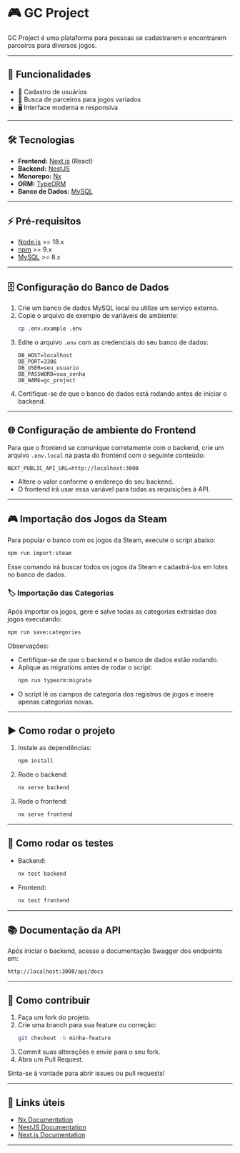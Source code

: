 # 🎮 GC Project

GC Project é uma plataforma para pessoas se cadastrarem e encontrarem parceiros para diversos jogos.

---

## 🚀 Funcionalidades

- 👤 Cadastro de usuários
- 🎲 Busca de parceiros para jogos variados
- 🖥️ Interface moderna e responsiva

---

## 🛠️ Tecnologias

- **Frontend:** [Next.js](https://nextjs.org/) (React)
- **Backend:** [NestJS](https://nestjs.com/)
- **Monorepo:** [Nx](https://nx.dev/)
- **ORM:** [TypeORM](https://typeorm.io/)
- **Banco de Dados:** [MySQL](https://www.mysql.com/)

---

## ⚡ Pré-requisitos

- [Node.js](https://nodejs.org/) >= 18.x
- [npm](https://www.npmjs.com/) >= 9.x
- [MySQL](https://www.mysql.com/) >= 8.x

---

## 🗄️ Configuração do Banco de Dados

1. Crie um banco de dados MySQL local ou utilize um serviço externo.
2. Copie o arquivo de exemplo de variáveis de ambiente:
   ```bash
   cp .env.example .env
   ```
3. Edite o arquivo `.env` com as credenciais do seu banco de dados:
   ```env
   DB_HOST=localhost
   DB_PORT=3306
   DB_USER=seu_usuario
   DB_PASSWORD=sua_senha
   DB_NAME=gc_project
   ```
4. Certifique-se de que o banco de dados está rodando antes de iniciar o backend.

---

## 🌐 Configuração de ambiente do Frontend

Para que o frontend se comunique corretamente com o backend, crie um arquivo `.env.local` na pasta do frontend com o seguinte conteúdo:

```env
NEXT_PUBLIC_API_URL=http://localhost:3000
```

- Altere o valor conforme o endereço do seu backend.
- O frontend irá usar essa variável para todas as requisições à API.

---

## 🎮 Importação dos Jogos da Steam

Para popular o banco com os jogos da Steam, execute o script abaixo:

```bash
npm run import:steam
```

Esse comando irá buscar todos os jogos da Steam e cadastrá-los em lotes no banco de dados.

### 🏷️ Importação das Categorias

Após importar os jogos, gere e salve todas as categorias extraídas dos jogos executando:

```bash
npm run save:categories
```

Observações:

- Certifique-se de que o backend e o banco de dados estão rodando.
- Aplique as migrations antes de rodar o script:
  ```bash
  npm run typeorm:migrate
  ```
- O script lê os campos de categoria dos registros de jogos e insere apenas categorias novas.

---

## ▶️ Como rodar o projeto

1. Instale as dependências:

   ```bash
   npm install
   ```

2. Rode o backend:

   ```bash
   nx serve backend
   ```

3. Rode o frontend:
   ```bash
   nx serve frontend
   ```

---

## 🧪 Como rodar os testes

- Backend:
  ```bash
  nx test backend
  ```
- Frontend:
  ```bash
  nx test frontend
  ```

---

## 📚 Documentação da API

Após iniciar o backend, acesse a documentação Swagger dos endpoints em:

```
http://localhost:3000/api/docs
```

---

## 🤝 Como contribuir

1. Faça um fork do projeto.
2. Crie uma branch para sua feature ou correção:
   ```bash
   git checkout -b minha-feature
   ```
3. Commit suas alterações e envie para o seu fork.
4. Abra um Pull Request.

Sinta-se à vontade para abrir issues ou pull requests!

---

## 🔗 Links úteis

- [Nx Documentation](https://nx.dev/)
- [NestJS Documentation](https://docs.nestjs.com/)
- [Next.js Documentation](https://nextjs.org/docs)

---
